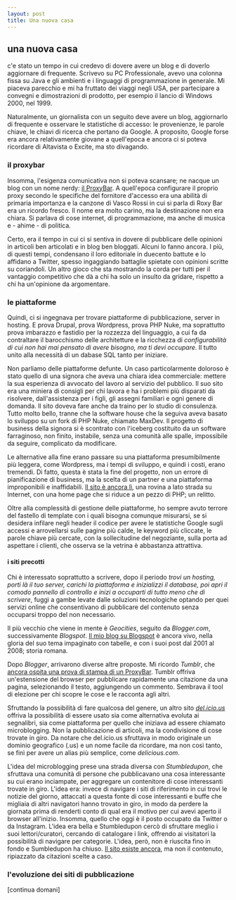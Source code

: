 ```yaml
---
layout: post
title: Una nuova casa
---
```

## una nuova casa
c'e stato un tempo in cui credevo di dovere avere un blog e di doverlo aggiornare di frequente.
Scrivevo su PC Professionale, avevo una colonna fissa su Java e gli ambienti e i linguaggi di programmazione in generale.
Mi piaceva parecchio e mi ha fruttato dei viaggi negli USA, per partecipare a convegni e dimostrazioni di prodotto, per esempio
il lancio di Windows 2000, nel 1999.

Naturalmente, un giornalista con un seguito deve avere un blog, aggiornarlo di frequente e osservare le statistiche di accesso: le
provenienze, le parole chiave, le chiavi di ricerca che portano da Google. A proposito, Google forse era ancora relativamente giovane
a quell'epoca e ancora ci si poteva ricordare di Altavista o Excite, ma sto divagando.

### il proxybar

Insomma, l'esigenza comunicativa non si poteva scansare; ne nacque un blog con un nome nerdy: [il ProxyBar](https://www.proxybar.net). A quell'epoca configurare il proprio proxy secondo le specifiche del fornitore d'accesso era una abilità di primaria importanza e la canzone di Vasco Rossi in cui si parla di Roxy Bar era un ricordo fresco. Il nome era molto carino, ma la destinazione non era chiara. Si parlava di cose internet, di programmazione, ma anche di musica e - ahime - di politica.

Certo, era il tempo in cui ci si sentiva in dovere di pubblicare delle opinioni in articoli ben articolati e in blog ben bloggati. Alcuni lo fanno ancora. I più, di questi tempi, condensano il loro editoriale in duecento battute e lo affidano a Twitter, spesso ingaggiando battaglie spietate con opinioni scritte su coriandoli. Un altro gioco che sta mostrando la corda per tutti per il vantaggio competitivo che dà a chi ha solo un insulto da gridare, rispetto a chi ha un'opinione da argomentare.

### le piattaforme

Quindi, ci si ingegnava per trovare piattaforme di pubblicazione, server in hosting. E prova Drupal, prova Wordpress, prova PHP Nuke, ma soprattutto prova imbarazzo e fastidio per la rozzezza del linguaggio, a cui fa da contraltare il barocchismo delle architetture e la ricchezza di *configurabilità di cui non hai mai pensato di avere bisogno, ma ti devi occupare*. Il tutto unito alla necessità di un dabase SQL tanto per iniziare.

Non parliamo delle piattaforme defunte. Un caso particolarmente doloroso è stato quello di una signora che aveva una chiara idea commerciale: mettere la sua esperienza di avvocato del lavoro al servizio del pubblico. Il suo sito era una miniera di consigli per chi lavora e ha i problemi più disparati da risolvere, dall'assistenza per i figli, gli assegni familiari e ogni genere di domanda. Il sito doveva fare anche da traino per lo studio di consulenza. Tutto molto bello, tranne che la software house che la seguiva aveva basato lo sviluppo su un fork di PHP Nuke, chiamato MaxDev. Il progetto di business della signora si è scontrato con l'iceberg costituito da un software farraginoso, non finito, instabile, senza una comunità alle spalle, impossibile da seguire, complicato da modificare.

Le alternative alla fine erano passare su una piattaforma presumibilmente più leggera, come Wordpress, ma i tempi di sviluppo, e quindi i costi, erano tremendi. Di fatto, questa è stata la fine del progetto, non un errore di pianificazione di business, ma la scelta di un partner e una piattaforma improponibili e inaffidabili. [Il sito è ancora lì](http://www.dottorlex.it), una rovina a lato strada su Internet, con una home page che si riduce a un pezzo di PHP; un relitto.

Oltre alla complessità di gestione delle piattaforme, ho sempre avuto terrore del fastello di template con i quali bisogna comunque misurarsi, se si desidera  infilare negli header il codice per avere le statistiche Google sugli accessi e arrovellarsi sulle pagine più calde, le keyword più cliccate, le parole chiave più cercate, con la sollecitudine del negoziante, sulla porta ad aspettare i clienti, che osserva se la vetrina è abbastanza attrattiva.

#### i siti precotti

Chi è interessato soprattutto a scrivere, dopo il periodo *trovi un hosting, porti là il tuo server, carichi la piattaforma e inizializzi il database, poi apri il comodo pannello di controllo e inizi a occuparti di tutto meno che di scrivere*, fuggì a gambe levate dalle soluzioni tecnologiche optando per quei servizi online che consentivano di pubblicare del contenuto senza occuparsi troppo del non necessario.

Il più vecchio che viene in mente è *Geocities*, seguito da *Blogger.com*, successivamente *Blogspot*. [Il mio blog su Blogspot](https://proxybar.blogspot.com/) è ancora vivo, nella gloria del suo tema impaginato con tabelle, e con i suoi post dal 2001 al 2008; storia romana.

Dopo *Blogger*, arrivarono diverse altre proposte. Mi ricordo *Tumblr*, che [ancora ospita una prova di stampa di un ProxyBar](https://proxybar-blog.tumblr.com/). Tumblr offriva un'estensione del browser per pubblicare rapidamente una citazione da una pagina, selezionando il testo, aggiungendo un commento. Sembrava il tool di elezione per chi scopre le cose e le racconta agli altri.

Sfruttando la possibilità di fare qualcosa del genere, un altro sito [*del.icio.us*](https://del.icio.us/) offriva la possibilità di essere usato sia come alternativa evoluta ai segnalibri, sia come piattaforma per quello che iniziava ad essere chiamato microblogging. Non la pubblicazione di articoli, ma la condivisione di cose trovate in giro. Da notare che del.icio.us sfruttava in modo originale un dominio geografico (.us) e un nome facile da ricordare, ma non così tanto, se finì per avere un alias più semplice, come *delicious.com*.

L'idea del microblogging prese una strada diversa con *Stumbledupon*, che sfruttava una comunità di persone che pubblicavano una cosa interessante su cui erano inciampate, per aggregare un contenitore di cose interessanti trovate in giro. L'idea era: invece di navigare i siti di riferimento in cui trovi le notizie del giorno, attaccati a questa fonte di cose interessanti e buffe che migliaia di altri navigatori hanno trovato in giro, in modo da perdere la giornata prima di renderti conto di qual era il motivo per cui avevi aperto il browser all'inizio. Insomma, quello che oggi è il posto occupato da Twitter o da Instagram. L'idea era bella e Stumbledupon cercò di sfruttare meglio i suoi lettori/curatori, cercando di catalogare i link, offrendo ai visitatori la possibilità di navigare per categorie. L'idea, però, non è riuscita fino in fondo e Sumbledupon ha chiuso. [Il sito esiste ancora](http://stumbledupon.com/), ma non il contenuto, ripiazzato da citazioni scelte a caso.

### l'evoluzione dei siti di pubblicazione

[continua domani]